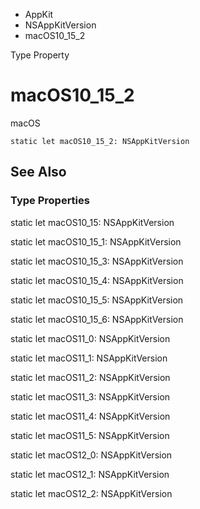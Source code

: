 

- AppKit
- NSAppKitVersion
-  macOS10_15_2 

Type Property

# macOS10_15_2

macOS

``` source
static let macOS10_15_2: NSAppKitVersion
```

## See Also

### Type Properties

static let macOS10_15: NSAppKitVersion

static let macOS10_15_1: NSAppKitVersion

static let macOS10_15_3: NSAppKitVersion

static let macOS10_15_4: NSAppKitVersion

static let macOS10_15_5: NSAppKitVersion

static let macOS10_15_6: NSAppKitVersion

static let macOS11_0: NSAppKitVersion

static let macOS11_1: NSAppKitVersion

static let macOS11_2: NSAppKitVersion

static let macOS11_3: NSAppKitVersion

static let macOS11_4: NSAppKitVersion

static let macOS11_5: NSAppKitVersion

static let macOS12_0: NSAppKitVersion

static let macOS12_1: NSAppKitVersion

static let macOS12_2: NSAppKitVersion

